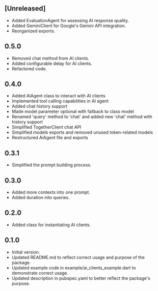 ## [Unreleased]

- Added EvaluationAgent for assessing AI response quality.
- Added GeminiClient for Google's Gemini API integration.
- Reorganized exports.

## 0.5.0

- Removed chat method from AI clients.
- Added configurable delay for AI clients.
- Refactored code.

## 0.4.0

- Added AiAgent class to interact with AI clients
- Implemented tool calling capabilities in AI agent
- Added chat history support
- Made model parameter optional with fallback to class model
- Renamed 'query' method to 'chat' and added new 'chat' method with history support
- Simplified TogetherClient chat API
- Simplified models exports and removed unused token-related models
- Restructured AiAgent file and exports

## 0.3.1

- Simplified the prompt building process.
  
## 0.3.0

- Added more contexts into one prompt.
- Added duration into queries.
  
## 0.2.0

- Added class for instantiating AI clients.

## 0.1.0

- Initial version.
- Updated README.md to reflect correct usage and purpose of the package.
- Updated example code in example/ai_clients_example.dart to demonstrate correct usage.
- Updated description in pubspec.yaml to better reflect the package's purpose.

